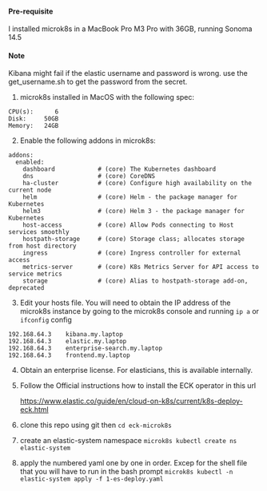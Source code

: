 #### Pre-requisite

I installed microk8s in a MacBook Pro M3 Pro with 36GB, running Sonoma 14.5

#### Note
Kibana might fail if the elastic username and password is wrong. use the get_username.sh to get the password from the secret. 

1. microk8s installed in MacOS with the following spec:
```
CPU(s):      6
Disk:     50GB
Memory:   24GB
```
2. Enable the following addons in microk8s:

```
addons:
  enabled:
    dashboard            # (core) The Kubernetes dashboard
    dns                  # (core) CoreDNS
    ha-cluster           # (core) Configure high availability on the current node
    helm                 # (core) Helm - the package manager for Kubernetes
    helm3                # (core) Helm 3 - the package manager for Kubernetes
    host-access          # (core) Allow Pods connecting to Host services smoothly
    hostpath-storage     # (core) Storage class; allocates storage from host directory
    ingress              # (core) Ingress controller for external access
    metrics-server       # (core) K8s Metrics Server for API access to service metrics
    storage              # (core) Alias to hostpath-storage add-on, deprecated
```

3. Edit your hosts file. You will need to obtain the IP address of the microk8s instance by going to the microk8s console and running ```ip a``` or ```ifconfig``` config

```
192.168.64.3	kibana.my.laptop
192.168.64.3	elastic.my.laptop
192.168.64.3	enterprise-search.my.laptop
192.168.64.3	frontend.my.laptop
```

4. Obtain an enterprise license. For elasticians, this is available internally.
5. Follow the Official instructions how to install the ECK operator in this url
   
   https://www.elastic.co/guide/en/cloud-on-k8s/current/k8s-deploy-eck.html
6. clone this repo using git then ```cd eck-microk8s```
7. create an elastic-system namespace ```microk8s kubectl create ns elastic-system```
8. apply the numbered yaml one by one in order. Excep for the shell file that you will have to run in the bash prompt
    ```microk8s kubectl -n elastic-system apply -f 1-es-deploy.yaml```
